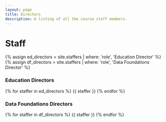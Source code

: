 ```yaml
---
layout: page
title: Directors
description: A listing of all the course staff members.
---
```


# Staff



{% assign ed_directors = site.staffers | where: 'role', 'Education Director' %}
{% assign df_directors = site.staffers | where: 'role', 'Data Foundations Director' %}

### Education Directors
{% for staffer in ed_directors %}
{{ staffer }}
{% endfor %}

### Data Foundations Directors
{% for staffer in df_directors %}
{{ staffer }}
{% endfor %}



<!-- {% assign teaching_assistants = site.staffers | where: 'role', 'Teaching Assistant' %}
{% assign num_teaching_assistants = teaching_assistants | size %}
{% if num_teaching_assistants != 0 %}
## Teaching Assistants

{% for staffer in teaching_assistants %}
{{ staffer }}
{% endfor %}
{% endif %} -->
